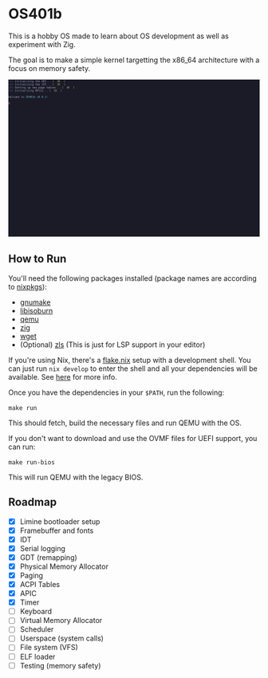 # OS401b

This is a hobby OS made to learn about OS development as well as experiment with Zig.

The goal is to make a simple kernel targetting the x86_64 architecture with a focus on memory
safety.

![screenshot](screenshot.png)

## How to Run
You'll need the following packages installed (package names are according to
[nixpkgs](https://search.nixos.org/packages?channel=unstable)):
- [gnumake](https://www.gnu.org/software/make/)
- [libisoburn](http://libburnia-project.org/)
- [qemu](https://www.qemu.org/)
- [zig](https://ziglang.org/)
- [wget](https://www.gnu.org/software/wget/)
- (Optional) [zls](https://github.com/zigtools/zls) (This is just for LSP support in your editor)

If you're using Nix, there's a [flake.nix](flake.nix) setup with a development shell. You can just run `nix
develop` to enter the shell and all your dependencies will be available. See
[here](https://nixos.org/download/) for more info.

Once you have the dependencies in your `$PATH`, run the following:
```
make run
```

This should fetch, build the necessary files and run QEMU with the OS.

If you don't want to download and use the OVMF files for UEFI support, you can run:
```
make run-bios
```
This will run QEMU with the legacy BIOS.

## Roadmap
- [x] Limine bootloader setup
- [x] Framebuffer and fonts
- [x] IDT
- [x] Serial logging
- [x] GDT (remapping)
- [x] Physical Memory Allocator
- [x] Paging
- [x] ACPI Tables
- [x] APIC
- [x] Timer
- [ ] Keyboard
- [ ] Virtual Memory Allocator
- [ ] Scheduler
- [ ] Userspace (system calls)
- [ ] File system (VFS)
- [ ] ELF loader
- [ ] Testing (memory safety)
